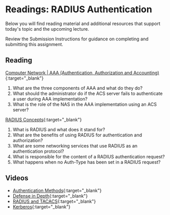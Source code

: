 # Readings: RADIUS Authentication

Below you will find reading material and additional resources that support today's topic and the upcoming lecture.

Review the Submission Instructions for guidance on completing and submitting this assignment.

## Reading

[Computer Network | AAA (Authentication, Authorization and Accounting)](https://www.geeksforgeeks.org/computer-network-aaa-authentication-authorization-and-accounting/){:target="_blank"}

1. What are the three components of AAA and what do they do?
1. What should the administrator do if the ACS server fails to authenticate a user during AAA implementation?
1. What is the role of the NAS in the AAA implementation using an ACS server? 

[RADIUS Concepts](https://wiki.freeradius.org/guide/Concepts){:target="_blank"}

1. What is RADIUS and what does it stand for?
1. What are the benefits of using RADIUS for authentication and authorization?
1. What are some networking services that use RADIUS as an authentication protocol? 
1. What is responsible for the content of a RADIUS authentication request?
1. What happens when no Auth-Type has been set in a RADIUS request?

## Videos

- [Authentication Methods](https://www.professormesser.com/network-plus/n10-008/n10-008-video/authentication-methods-n10-008/){:target="_blank"}
- [Defense in Depth](https://www.professormesser.com/network-plus/n10-008/n10-008-video/defense-in-depth-n10-008/){:target="_blank"}
- [RADIUS and TACACS](https://www.professormesser.com/security-plus/sy0-401/radius-and-tacacs-2/){:target="_blank"}
- [Kerberos](https://www.professormesser.com/security-plus/sy0-401/kerberos-2/){:target="_blank"}
